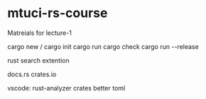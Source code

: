 # mtuci-rs-course

Matreials for lecture-1

cargo new / cargo init
cargo run
cargo check
cargo run --release

rust search extention

docs.rs
crates.io

vscode:
    rust-analyzer
    crates
    better toml